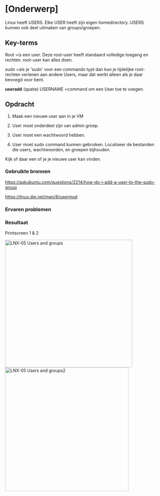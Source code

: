 # [Onderwerp]
Linux heeft USERS. Elke USER heeft zijn eigen homedirectory. USERS kunnen ook deel uitmaken van groups/groepen.


## Key-terms
Root =is een user. Deze root-user heeft standaard volledige toegang en rechten. root-user kan alles doen.

sudo =als je 'sudo' voor een commando typt dan kun je tijdelijke root-rechten verlenen aan andere Users, maar dat werkt alleen als je daar bevoegd voor bent.

**useradd** (spatie) USERNAME =command om een User toe te voegen.

## Opdracht

1. Maak een nieuwe user aan in je VM

2. User moet onderdeel zijn van admin groep.

3. User moet een wachtwoord hebben.

4. User moet sudo command kunnen gebruiken. Localiseer de bestanden die users, wachtwoorden, en groepen bijhouden.

Kijk of daar een of je je nieuwe user kan vinden.

### Gebruikte bronnen

https://askubuntu.com/questions/2214/how-do-i-add-a-user-to-the-sudo-group

https://linux.die.net/man/8/usermod


### Ervaren problemen


### Resultaat
Printscreen 1 & 2


<img width="419" alt="LNX-05 Users and groups" src="https://user-images.githubusercontent.com/95620804/145402889-2a46e37a-b55a-4ca1-8634-da7946f61690.png">

<img width="407" alt="LNX-05 Users and groups2" src="https://user-images.githubusercontent.com/95620804/145404540-4b59195f-ca91-45b5-8ab4-cfa8ff534801.png">
